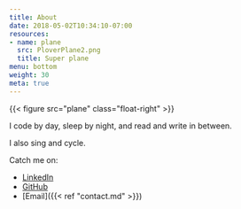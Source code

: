 ```yaml
---
title: About
date: 2018-05-02T10:34:10-07:00
resources:
- name: plane
  src: PloverPlane2.png
  title: Super plane
menu: bottom
weight: 30
meta: true
---
```

{{< figure src="plane" class="float-right" >}}

I code by day, sleep by night, and read and write in between.

I also sing and cycle.

Catch me on:

* [LinkedIn](https://www.linkedin.com/in/shayneholmes/)
* [GitHub](https://github.com/shayneholmes)
* [Email]({{< ref "contact.md" >}})
